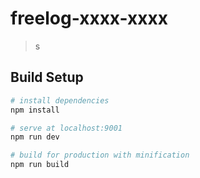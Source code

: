 # freelog-xxxx-xxxx

> s

## Build Setup

``` bash
# install dependencies
npm install

# serve at localhost:9001
npm run dev

# build for production with minification
npm run build
```